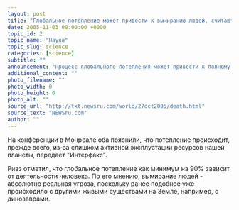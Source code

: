 ```yaml
---
layout: post
title: "Глобальное потепление может привести к вымиранию людей, считают ученые"
date: 2005-11-03 00:00:00 +0000
topic_id: 2
topic_name: "Наука"
topic_slug: science
categories: [science]
subtitle: ""
announcement: "Процесс глобального потепления может привести к полному вымиранию людей на Земле, считают 2 ведущих канадских ученых, астрофизик Хьюберт Ривз и специалист по генетике Дэвид Судзуки."
additional_content: ""
photo_filename: ""
photo_width: 0
photo_height: 0
photo_alt: ""
source_url: "http://txt.newsru.com/world/27oct2005/death.html"
source_text: "NEWSru.com"
author: ""
---
```

На конференции в Монреале оба пояснили, что потепление происходит, прежде всего, из-за слишком активной эксплуатации ресурсов нашей планеты, передает "Интерфакс".

Ривз отметил, что глобальное потепление как минимум на 90% зависит от деятельности человека. По его мнению, вымирание людей - абсолютно реальная угроза, поскольку ранее подобное уже происходило с другими живыми существами на Земле, например, с динозаврами.

